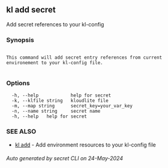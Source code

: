 ## kl add secret

Add secret references to your kl-config

### Synopsis

```

This command will add secret entry references from current environement to your kl-config file.
	
```

### Options

```
  -h, --help            help for secret
  -k, --klfile string   kloudlite file
  -m, --map string      secret_key=your_var_key
  -n, --name string     secret name
  -h, --help   help for secret
```

### SEE ALSO

* [kl add](kl_add.md)  - Add environment resources to your kl-config file

###### Auto generated by secret CLI on 24-May-2024
